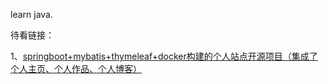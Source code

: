 learn java.

待看链接：

1、[springboot+mybatis+thymeleaf+docker构建的个人站点开源项目（集成了个人主页、个人作品、个人博客）](https://blog.csdn.net/Winter_chen001/article/details/80266339)